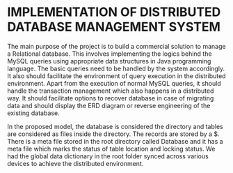 # IMPLEMENTATION OF DISTRIBUTED DATABASE MANAGEMENT SYSTEM

The main purpose of the project is to build a commercial solution to manage a Relational database.
This involves implementing the logics behind the MySQL queries using appropriate data structures in
Java programming language. The basic queries need to be handled by the system accordingly. It also
should facilitate the environment of query execution in the distributed environment. Apart from the
execution of normal MySQL queries, it should handle the transaction management which also happens
in a distributed way. It should facilitate options to recover database in case of migrating data and
should display the ERD diagram or reverse engineering of the existing database.


In the proposed model, the database is considered the directory and tables are considered as files
inside the directory. The records are stored by a $. There is a meta file stored in the root directory
called Database and it has a meta file which marks the status of table location and locking status. We
had the global data dictionary in the root folder synced across various devices to achieve the
distributed environment.
